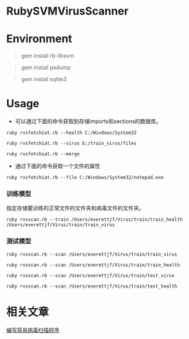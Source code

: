 RubySVMVirusScanner
===================

# Environment

> gem install rb-libsvm

> gem install pedump

> gem install sqlite3


# Usage
- 可以通过下面的命令获取到存储imports和sections的数据库。

```
ruby rvsfetchiat.rb --health C:/Windows/System32
```
```
ruby rvsfetchiat.rb --virus E:/train_virus/files
```
```
ruby rvsfetchiat.rb --merge
```

- 通过下面的命令获取一个文件的属性

```
ruby rvsfetchiat.rb --file C:/Windows/System32/notepad.exe
```

### 训练模型
指定存储要训练的正常文件的文件夹和病毒文件的文件夹。

```
ruby rvsscan.rb --train /Users/everettjf/Virus/train/train_health /Users/everettjf/Virus/train/train_virus
```

### 测试模型

```
ruby rvsscan.rb --scan /Users/everettjf/Virus/train/train_virus
```
```
ruby rvsscan.rb --scan /Users/everettjf/Virus/train/train_health
```
```
ruby rvsscan.rb --scan /Users/everettjf/Virus/train/test_virus
```
```
ruby rvsscan.rb --scan /Users/everettjf/Virus/train/test_health
```

# 相关文章
[编写简易病毒扫描程序](https://everettjf.github.io/2014/12/07/How-To-Write-A-Simple-Virus-Scanner)
